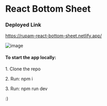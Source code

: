<h1>React Bottom Sheet</h1>

<h3>Deployed Link</h3>

<a href="https://rupam-react-bottom-sheet.netlify.app/">https://rupam-react-bottom-sheet.netlify.app/</a>

![image](https://github.com/rupamShaw1998/ReactBottomSheet/assets/97508688/9b574515-cb32-41b3-90ad-8163b6efafbc)
 

<h4>To start the app locally:</h4>

<p>1. Clone the repo</p>
<p>2. Run: npm i</p>
<p>3. Run: npm run dev</p>

:)
